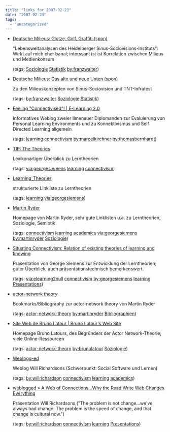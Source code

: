 ```yaml
---
title: "links for 2007-02-23"
date: "2007-02-23"
tags: 
  - "uncategorized"
---
```


- [Deutsche Milieus: Glotze, Golf, Graffiti (spon)](http://www.spiegel.de/politik/deutschland/0,1518,467593,00.html)
    
    "Lebensweltanalysen des Heidelberger Sinus-Sociovisions-Instituts": Wirkt auf mich eher banal; interssant ist ist Korrelation zwischen Milieus und Medienkonsum
    
    (tags: [Soziologie](http://del.icio.us/heinzwittenbrink/Soziologie) [Statistik](http://del.icio.us/heinzwittenbrink/Statistik) [by:franzwalter](http://del.icio.us/heinzwittenbrink/by:franzwalter))
    
- [Deutsche Milieus: Das alte und neue Unten (spon)](http://www.spiegel.de/politik/deutschland/0,1518,466865,00.html)
    
    Zu den Milieuskonzepten von Sinus-Sociovision und TNT-Infratest
    
    (tags: [by:franzwalter](http://del.icio.us/heinzwittenbrink/by:franzwalter) [Soziologie](http://del.icio.us/heinzwittenbrink/Soziologie) [Statistik](http://del.icio.us/heinzwittenbrink/Statistik))
    
- [Feeling "Connectivised"! | E-Learning 2.0](http://www.elearning2null.de/index.php/2007/02/05/feeling-connectivised/#allcomments)
    
    Informatives Weblog zweier Ilmenauer Diplomanden zur Evaluierung von Personal Learning Environments und zu Konnektivismus und Self Directed Learning allgemein
    
    (tags: [learning](http://del.icio.us/heinzwittenbrink/learning) [connectivism](http://del.icio.us/heinzwittenbrink/connectivism) [by:marcelkirchner](http://del.icio.us/heinzwittenbrink/by:marcelkirchner) [by:thomasbernhardt](http://del.icio.us/heinzwittenbrink/by:thomasbernhardt))
    
- [TIP: The Theories](http://tip.psychology.org/theories.html)
    
    Lexikonartiger Überblick zu Lerntheorien
    
    (tags: [via:georgesiemens](http://del.icio.us/heinzwittenbrink/via:georgesiemens) [learning](http://del.icio.us/heinzwittenbrink/learning) [connectivism](http://del.icio.us/heinzwittenbrink/connectivism))
    
- [Learning\_Theories](http://www.emtech.net/learning_theories.htm)
    
    strukturierte Linkliste zu Lerntheorien
    
    (tags: [learning](http://del.icio.us/heinzwittenbrink/learning) [via:georgesiemens](http://del.icio.us/heinzwittenbrink/via:georgesiemens))
    
- [Martin Ryder](http://carbon.cudenver.edu/~mryder/)
    
    Homepage von Martin Ryder, sehr gute Linklisten u.a. zu Lerntheorien, Soziologie, Semiotik
    
    (tags: [connectivism](http://del.icio.us/heinzwittenbrink/connectivism) [learning](http://del.icio.us/heinzwittenbrink/learning) [academics](http://del.icio.us/heinzwittenbrink/academics) [via:georgesiemens](http://del.icio.us/heinzwittenbrink/via:georgesiemens) [by:martinryder](http://del.icio.us/heinzwittenbrink/by:martinryder) [Soziologie](http://del.icio.us/heinzwittenbrink/Soziologie))
    
- [Situating Connectivism: Relation of existing theories of learning and knowing](http://www.elearnspace.org/media/SituatingConnectivism/player.html)
    
    Präsentation von George Siemens zur Entwicklung der Lerntheorien; guter Überblick, auch präsentationstechnisch bemerkenswert.
    
    (tags: [via:elearning2null](http://del.icio.us/heinzwittenbrink/via:elearning2null) [connectivism](http://del.icio.us/heinzwittenbrink/connectivism) [by:georgesiemens](http://del.icio.us/heinzwittenbrink/by:georgesiemens) [learning](http://del.icio.us/heinzwittenbrink/learning) [Presentations](http://del.icio.us/heinzwittenbrink/Presentations))
    
- [actor-network theory](http://carbon.cudenver.edu/~mryder/itc_data/act_net.html)
    
    Bookmarks/Bibliography zur actor-network theory von Martin Ryder
    
    (tags: [actor-network-theory](http://del.icio.us/heinzwittenbrink/actor-network-theory) [by:martinryder](http://del.icio.us/heinzwittenbrink/by:martinryder) [Bibliographien](http://del.icio.us/heinzwittenbrink/Bibliographien))
    
- [Site Web de Bruno Latour | Bruno Latour's Web Site](http://www.bruno-latour.fr/)
    
    Homepage Bruno Latours, des Begründers der Actor Network-Theorie; viele Online-Ressourcen
    
    (tags: [actor-network-theory](http://del.icio.us/heinzwittenbrink/actor-network-theory) [by:brunolatour](http://del.icio.us/heinzwittenbrink/by:brunolatour) [Soziologie](http://del.icio.us/heinzwittenbrink/Soziologie))
    
- [Weblogg-ed](http://www.weblogg-ed.com/)
    
    Weblog Will Richardsons (Schwerpunkt: Social Software und Lernen)
    
    (tags: [by:willrichardson](http://del.icio.us/heinzwittenbrink/by:willrichardson) [connectivism](http://del.icio.us/heinzwittenbrink/connectivism) [learning](http://del.icio.us/heinzwittenbrink/learning) [academics](http://del.icio.us/heinzwittenbrink/academics))
    
- [weblogged » A Web of Connections...Why the Read Write Web Changes Everything](http://weblogged.wikispaces.com/A+Web+of+Connections...Why+the+Read+Write+Web+Changes+Everything)
    
    Präsentation Will Richardsons ("The problem is not change...we've always had change. The problem is the speed of change, and that change is cultural now.")
    
    (tags: [by:willrichardson](http://del.icio.us/heinzwittenbrink/by:willrichardson) [connectivism](http://del.icio.us/heinzwittenbrink/connectivism) [learning](http://del.icio.us/heinzwittenbrink/learning) [Presentations](http://del.icio.us/heinzwittenbrink/Presentations))

